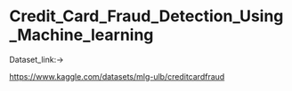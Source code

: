 # Credit_Card_Fraud_Detection_Using_Machine_learning

Dataset_link:->

https://www.kaggle.com/datasets/mlg-ulb/creditcardfraud
